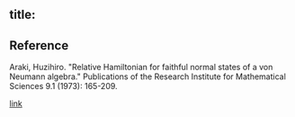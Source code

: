 title: 
---

## Reference


Araki, Huzihiro. "Relative Hamiltonian for faithful normal states of a von Neumann algebra." Publications of the Research Institute for Mathematical Sciences 9.1 (1973): 165-209.

[link](https://ems.press/content/serial-article-files/2671)


